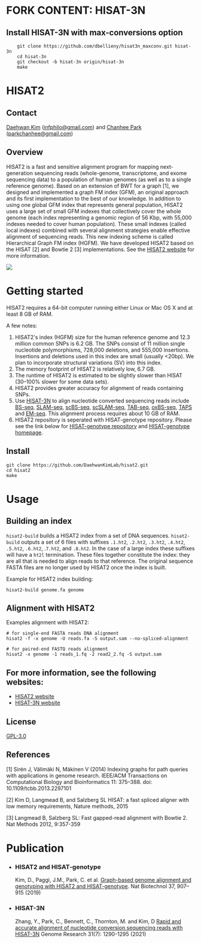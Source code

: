 # FORK CONTENT: HISAT-3N

## Install HISAT-3N with max-conversions option

        git clone https://github.com/dbellieny/hisat3n_maxconv.git hisat-3n
        cd hisat-3n
        git checkout -b hisat-3n origin/hisat-3n
        make
# HISAT2

## Contact

[Daehwan Kim](https://kim-lab.org) (infphilo@gmail.com) and [Chanhee Park](https://www.linkedin.com/in/chanhee-park-97677297/) (parkchanhee@gmail.com)

## Overview
HISAT2 is a fast and sensitive alignment program for mapping next-generation sequencing reads (whole-genome,
transcriptome, and exome sequencing data) to a population of human genomes (as well as to a single reference genome).
Based on an extension of BWT for a graph [1], we designed and implemented a graph FM index (GFM), an original approach
and its first implementation to the best of our knowledge. In addition to using one global GFM index that represents
general population, HISAT2 uses a large set of small GFM indexes that collectively cover the whole genome (each index
representing a genomic region of 56 Kbp, with 55,000 indexes needed to cover human population). These small indexes
(called local indexes) combined with several alignment strategies enable effective alignment of sequencing reads.
This new indexing scheme is called Hierarchical Graph FM index (HGFM). We have developed HISAT2 based on the HISAT
[2] and Bowtie 2 [3] implementations.  See the [HISAT2 website](https://daehwankimlab.github.io/hisat2/) for
more information.


![](HISAT2.png)

Getting started
============
HISAT2 requires a 64-bit computer running either Linux or Mac OS X and at least 8 GB of RAM.

A few notes:
1) HISAT2's index (HGFM) size for the human reference genome and 12.3 million common SNPs is 6.2 GB. The SNPs consist of 11 million single nucleotide polymorphisms, 728,000 deletions, and 555,000 insertions. Insertions and deletions used in this index are small (usually <20bp). We plan to incorporate structural variations (SV) into this index.
2) The memory footprint of HISAT2 is relatively low, 6.7 GB.
3) The runtime of HISAT2 is estimated to be slightly slower than HISAT (30–100% slower for some data sets).
4) HISAT2 provides greater accuracy for alignment of reads containing SNPs.
5) Use [HISAT-3N](https://daehwankimlab.github.io/hisat2/hisat-3n/) to align nucleotide converted sequencing reads
   include [BS-seq], [SLAM-seq], [scBS-seq], [scSLAM-seq], [TAB-seq], [oxBS-seq], [TAPS] and [EM-seq].
   This alignment process requires about 10 GB of RAM.
6) HISAT2 repository is seperated with HISAT-genotype repository.
   Please see the link below for [HISAT-genotype repository](https://github.com/DaehwanKimLab/hisat-genotype)
   and [HISAT-genotype homepage](https://daehwankimlab.github.io/hisat-genotype/).

## Install
    git clone https://github.com/DaehwanKimLab/hisat2.git
    cd hisat2
    make

Usage
============
## Building an index
`hisat2-build` builds a HISAT2 index from a set of DNA sequences. `hisat2-build` outputs a set of 6 files with
suffixes `.1.ht2`, `.2.ht2`, `.3.ht2`, `.4.ht2`, `.5.ht2`, `.6.ht2`, .`7.ht2`, and `.8.ht2`.
In the case of a large index these suffixes will have a `ht2l` termination.
These files together constitute the index: they are all that is needed to align reads to that reference.
The original sequence FASTA files are no longer used by HISAT2 once the index is built.

Example for HISAT2 index building:

    hisat2-build genome.fa genome

## Alignment with HISAT2

Examples alignment with HISAT2:

    # for single-end FASTA reads DNA alignment
    hisat2 -f -x genome -U reads.fa -S output.sam --no-spliced-alignment

    # for paired-end FASTQ reads alignment
    hisat2 -x genome -1 reads_1.fq -2 read2_2.fq -S output.sam


## For more information, see the following websites:
* [HISAT2 website](https://daehwankimlab.github.io/hisat2)
* [HISAT-3N website](https://daehwankimlab.github.io/hisat2/hisat-3n/)

## License

[GPL-3.0](LICENSE)

## References

[1] Sirén J, Välimäki N, Mäkinen V (2014) Indexing graphs for path queries with applications in genome research. IEEE/ACM Transactions on Computational Biology and Bioinformatics 11: 375–388. doi: 10.1109/tcbb.2013.2297101

[2] Kim D, Langmead B, and Salzberg SL  HISAT: a fast spliced aligner with low memory requirements, Nature methods, 2015

[3] Langmead B, Salzberg SL: Fast gapped-read alignment with Bowtie 2. Nat Methods 2012, 9:357-359


[HISAT2]:https://github.com/DaehwanKimLab/hisat2
[BS-seq]: https://en.wikipedia.org/wiki/Bisulfite_sequencing
[SLAM-seq]: https://www.nature.com/articles/nmeth.4435
[scBS-seq]: https://www.nature.com/articles/nmeth.3035
[scSLAM-seq]: https://www.nature.com/articles/s41586-019-1369-y
[TAPS]: https://www.nature.com/articles/s41587-019-0041-2
[oxBS-seq]: https://science.sciencemag.org/content/336/6083/934
[TAB-seq]: https://www.cell.com/fulltext/S0092-8674%2812%2900534-X
[EM-seq]: https://genome.cshlp.org/cgi/content/long/gr.266551.120

Publication
============
* ### HISAT2 and HISAT-genotype
  Kim, D., Paggi, J.M., Park, C. et al. [Graph-based genome alignment and genotyping with HISAT2 and HISAT-genotype](https://www.nature.com/articles/s41587-019-0201-4). Nat Biotechnol 37, 907–915 (2019)

* ### HISAT-3N
  Zhang, Y., Park, C., Bennett, C., Thornton, M. and Kim, D [Rapid and accurate alignment of nucleotide conversion sequencing reads with HISAT-3N](https://doi.org/10.1101/gr.275193.120) Genome Research 31(7): 1290-1295 (2021)
  

